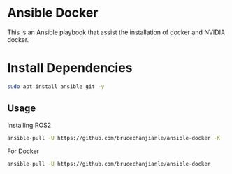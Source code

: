 # Ansible Docker

This is an Ansible playbook that assist the installation of docker and NVIDIA docker.

# Install Dependencies
```bash
sudo apt install ansible git -y
```

## Usage
Installing ROS2
```bash
ansible-pull -U https://github.com/brucechanjianle/ansible-docker -K
```

For Docker
```bash
ansible-pull -U https://github.com/brucechanjianle/ansible-docker
```
